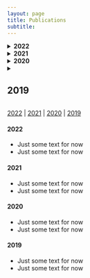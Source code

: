 ```yaml
---
layout: page
title: Publications
subtitle: 
---
```


<!-- This is for drop-downable headers -->
<details>
  <summary><b>2022</b></summary>
<br>
<!--   Need this line empty to go back to markdown, if thats what we want -->
- Just some text for now
- Just some text for now
</details>


<!-- This is for drop-downable headers -->
<details>
  <summary><b>2021</b></summary>
<br>
<!--   Need this line empty to go back to markdown, if thats what we want -->
- Just some text for now
- Just some text for now
</details>



<!-- This is for drop-downable headers -->
<details>
  <summary><b>2020</b></summary>
<br>
<!--   Need this line empty to go back to markdown, if thats what we want -->
- Just some text for now
- Just some text for now
</details>



<!-- This is for drop-downable headers -->
<details>
  <summary><h2>2019</h2></summary>
<br>
<!--   Need this line empty to go back to markdown, if thats what we want -->
- Just some text for now
- Just some text for now
</details>


[2022](#2022) | [2021](#2021) | [2020](#2020) | [2019](#2019)

#### 2022 
- Just some text for now
- Just some text for now

#### 2021 
- Just some text for now
- Just some text for now

#### 2020 
- Just some text for now
- Just some text for now

#### 2019 
- Just some text for now
- Just some text for now
